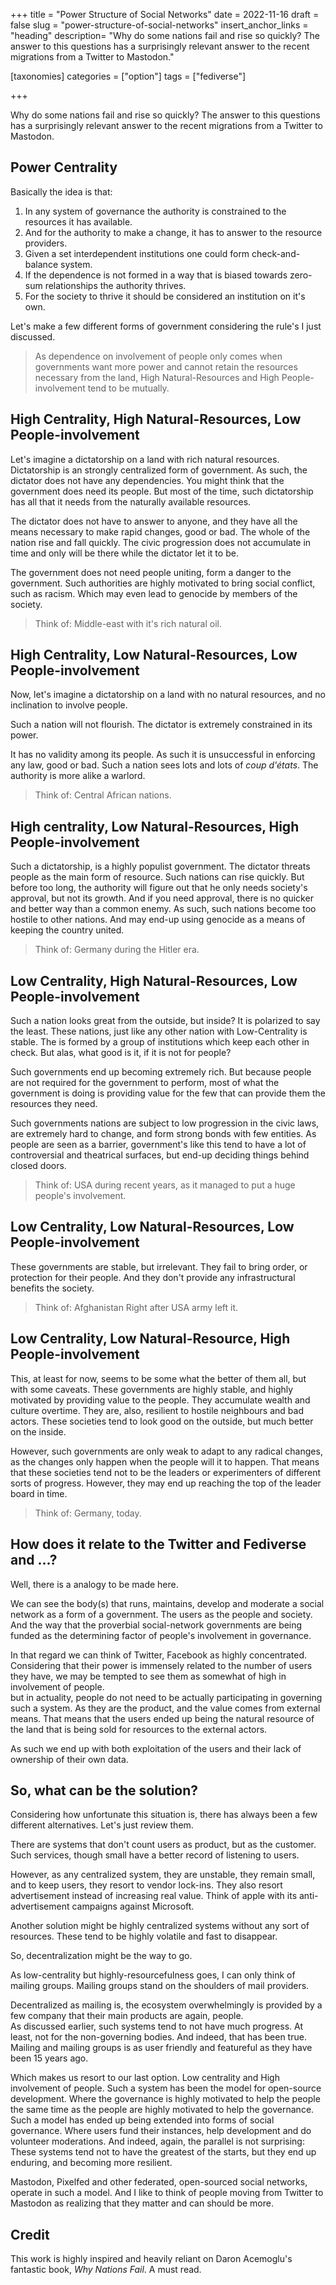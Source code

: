 +++
title = "Power Structure of Social Networks"
date = 2022-11-16
draft = false
slug = "power-structure-of-social-networks"
insert_anchor_links = "heading"
description= "Why do some nations fail and rise so quickly? The answer to this questions has a surprisingly relevant answer to the recent migrations from a Twitter to Mastodon."

[taxonomies]
categories = ["option"]
tags = ["fediverse"]

+++


Why do some nations fail and rise so quickly?
The answer to this questions has a surprisingly relevant answer to the recent migrations from a Twitter to Mastodon. 


## Power Centrality

Basically the idea is that:

1. In any system of governance the authority is constrained to the resources it has available.
2. And for the authority to make a change, it has to answer to the resource providers. 
3. Given a set interdependent institutions one could form check-and-balance system.  
4. If the dependence is not formed in a way that is biased towards zero-sum relationships the authority thrives.
5. For the society to thrive it should be considered an institution on it's own.

Let's make a few different forms of government considering the rule's I just discussed. 


> As dependence on involvement of people only comes when governments want more power and cannot retain the resources necessary from the land, 
> High Natural-Resources and High People-involvement tend to be mutually. 

## High Centrality, High Natural-Resources, Low People-involvement 

Let's imagine a dictatorship on a land with rich natural resources. 
Dictatorship is an strongly centralized form of government.
As such, the dictator does not have any dependencies.
You might think that the government does need its people.
But most of the time, such dictatorship has all that it needs from the naturally available resources. 

The dictator does not have to answer to anyone, and they have all the means necessary to make rapid changes, good or bad.
The whole of the nation rise and fall quickly.
The civic progression does not accumulate in time and only will be there while the dictator let it to be.

The government does not need people uniting, form a danger to the government.
Such authorities are highly motivated to bring social conflict, such as racism.
Which may even lead to genocide by members of the society.

> Think of: Middle-east with it's rich natural oil. 

## High Centrality, Low Natural-Resources, Low People-involvement 

Now, let's imagine a dictatorship on a land with no natural resources, and no inclination to involve people. 

Such a nation will not flourish.
The dictator is extremely constrained in its power.

It has no validity among its people.
As such it is unsuccessful in enforcing any law, good or bad.
Such a nation sees lots and lots of *coup d'états*.
The authority is more alike a warlord. 

> Think of: Central African nations.

## High centrality, Low Natural-Resources, High People-involvement

Such a dictatorship, is a highly populist government.
The dictator threats people as the main form of resource.
Such nations can rise quickly.
But before too long, the authority will figure out that he only needs society's approval, but not its growth. 
And if you need approval, there is no quicker and better way than a common enemy.
As such, such nations become too hostile to other nations.
And may end-up using genocide as a means of keeping the country united. 


> Think of: Germany during the Hitler era. 

## Low Centrality, High Natural-Resources, Low People-involvement

Such a nation looks great from the outside, but inside?
It is polarized to say the least. 
These nations, just like any other nation with Low-Centrality is stable.
The is formed by a group of institutions which keep each other in check. 
But alas, what good is it, if it is not for people? 

Such governments end up becoming extremely rich.
But because people are not required for the government to perform, 
most of what the government is doing is providing value for the few that can provide them the resources they need.

Such governments nations are subject to low progression in the civic laws,
are extremely hard to change, and form strong bonds with few entities.
As people are seen as a barrier,
government's like this tend to have a lot of controversial and theatrical surfaces,
but end-up deciding things behind closed doors.

> Think of: USA during recent years, as it managed to put a huge people's involvement. 

## Low Centrality, Low Natural-Resources, Low People-involvement

These governments are stable, but irrelevant.
They fail to bring order, or protection for their people.
And they don't provide any infrastructural benefits the society.

> Think of: Afghanistan Right after USA army left it.

## Low Centrality, Low Natural-Resource, High People-involvement

This, at least for now, seems to be some what the better of them all, but with some caveats.
These governments are highly stable, and highly motivated by providing value to the people.
They accumulate wealth and culture overtime.
They are, also, resilient to hostile neighbours and bad actors.
These societies tend to look good on the outside, but much better on the inside.  

However, such governments are only weak to adapt to any radical changes, as the changes only happen when the people will it to happen.
That means that these societies tend not to be the leaders or experimenters of different sorts of progress.
However, they may end up reaching the top of the leader board in time. 

> Think of: Germany, today. 


## How does it relate to the Twitter and Fediverse and ...?

Well, there is a analogy to be made here. 

We can see the body(s) that runs, maintains, develop and moderate a social network as a form of a government.
The users as the people and society.   
And the way that the proverbial social-network governments are being funded as the determining factor of people's involvement in governance.

In that regard we can think of Twitter, Facebook as highly concentrated.
Considering that their power is immensely related to the number of users they have,
we may be tempted to see them as somewhat of high in involvement of people.  
but in actuality, people do not need to be actually participating in governing such a system.
As they are the product, and the value comes from external means. 
That means that the users ended up being the natural resource of the land that is being sold for resources to the external actors.

As such we end up with both exploitation of the users and their lack of ownership of their own data.

## So, what can be the solution?

Considering how unfortunate this situation is, there has always been a few different alternatives. 
Let's just review them.

There are systems that don't count users as product, but as the customer.
Such services, though small have a better record of listening to users. 

However, as any centralized system, they are unstable, they remain small, and to keep users, they resort to vendor lock-ins. 
They also resort advertisement instead of increasing real value.
Think of apple with its anti-advertisement campaigns against Microsoft.

Another solution might be highly centralized systems without any sort of resources.
These tend to be highly volatile and fast to disappear.

So, decentralization might be the way to go.

As low-centrality but highly-resourcefulness goes, I can only think of mailing groups.
Mailing groups stand on the shoulders of mail providers.

Decentralized as mailing is, the ecosystem overwhelmingly is provided by a few company that their main products are again, people.  
As discussed earlier, such systems tend to not have much progress. At least, not for the non-governing bodies.
And indeed, that has been true.
Mailing and mailing groups is as user friendly and featureful as they have been 15 years ago. 

Which makes us resort to our last option.
Low centrality and High involvement of people.
Such a system has been the model for open-source development.
Where the governance is highly motivated to help the people the same time as the people are highly motivated to help the governance.
Such a model has ended up being extended into forms of social governance.
Where users fund their instances, help development and do volunteer moderations. 
And indeed, again, the parallel is not surprising:
These systems tend not to have the greatest of the starts, but they end up enduring, and becoming more resilient. 

Mastodon, Pixelfed and other federated, open-sourced social networks, operate in such a model.
And I like to think of people moving from Twitter to Mastodon as realizing that they matter and can should be more.


## Credit 

This work is highly inspired and heavily reliant on Daron Acemoglu's fantastic book, *Why Nations Fail*.
A must read.

